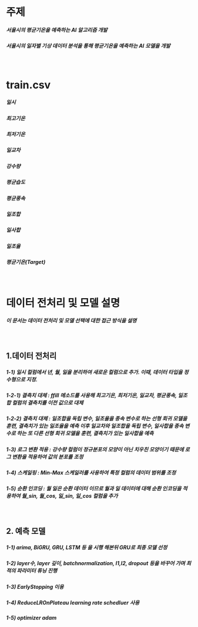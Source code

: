 # 주제
##### 서울시의 평균기온을 예측하는 AI 알고리즘 개발
##### 서울시의 일자별 기상 데이터 분석을 통해 평균기온을 예측하는 AI 모델을 개발
<br>

# train.csv
##### 일시
##### 최고기온
##### 최저기온
##### 일교차
##### 강수량
##### 평균습도
##### 평균풍속
##### 일조합
##### 일사합
##### 일조율
##### 평균기온(Target)
<br>

# 데이터 전처리 및 모델 설명
##### 이 문서는 데이터 전처리 및 모델 선택에 대한 접근 방식을 설명

<br>

## 1.데이터 전처리
##### 1-1) 일시 컬럼에서 년, 월, 일을 분리하여 새로운 컬럼으로 추가. 이때, 데이터 타입을 정수형으로 지정.
##### 1-2-1) 결측치 대체 : ffill 메소드를 사용해 최고기온, 최저기온, 일교차, 평균풍속, 일조합 컬럼의 결측치를 이전 값으로 대체
##### 1-2-2) 결측치 대체 : 일조합을 독립 변수, 일조율을 종속 변수로 하는 선형 회귀 모델을 훈련, 결측치가 있는 일조율을 예측 이후 일교차와 일조합을 독립 변수, 일사합을 종속 변수로 하는 또 다른 선형 회귀 모델을 훈련, 결측치가 있는 일사합을 예측
##### 1-3) 로그 변환 적용 :  강수량 컬럼이 정규분포의 모양이 아닌 치우친 모양이기 때문에  로그 변환을 적용하여 값의 분포를 조정
##### 1-4) 스케일링 :  Min-Max 스케일러를 사용하여 특정 컬럼의 데이터 범위를 조정
##### 1-5) 순환 인코딩 : 월 일은 순환 데이터 이므로 월과 일 데이터에 대해 순환 인코딩을 적용하여 월_sin, 월_cos, 일_sin, 일_cos 컬럼을 추가
<br>


## 2. 예측 모델
##### 1-1) arima, BiGRU, GRU, LSTM 등 을 시행 해본뒤 GRU로 최종 모델 선정
##### 1-2) layer수, layer 깊이, batchnormalization, l1,l2, dropout 등을 바꾸어 가며 최적의 파라미터 튜닝 진행
##### 1-3) EarlyStopping 이용
##### 1-4) ReduceLROnPlateau learning rate schedluer 사용
##### 1-5) optimizer adam 

